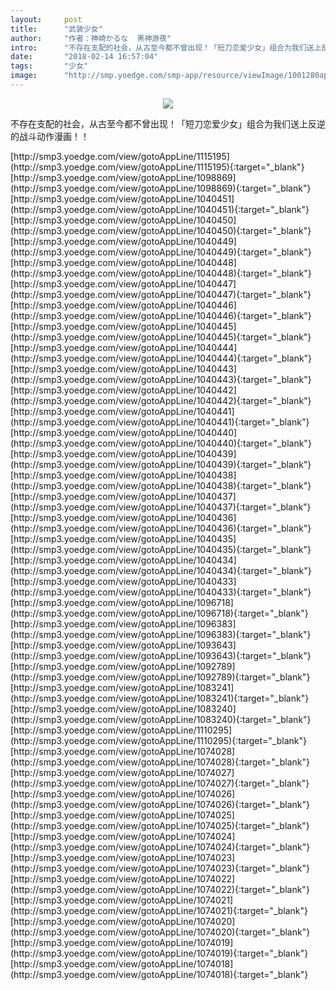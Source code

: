 ```yaml
---
layout:     post
title:      "武装少女"
author:     "作者：神崎かるな  黑神游夜"
intro:      "不存在支配的社会，从古至今都不曾出现！「短刀恋爱少女」组合为我们送上反逆的战斗动作漫画！！"
date:       "2018-02-14 16:57:04"
tags:       "少女"
image:      "http://smp.yoedge.com/smp-app/resource/viewImage/1001280appline.png"
---
```

<div style="text-align: center">
<p><img src="http://smp.yoedge.com/smp-app/resource/viewImage/1001280appline.png"/></p>
</div>
<p class="post-meta">
<span>不存在支配的社会，从古至今都不曾出现！「短刀恋爱少女」组合为我们送上反逆的战斗动作漫画！！</span>
</p>
[http://smp3.yoedge.com/view/gotoAppLine/1115195](http://smp3.yoedge.com/view/gotoAppLine/1115195){:target="_blank"}
[http://smp3.yoedge.com/view/gotoAppLine/1098869](http://smp3.yoedge.com/view/gotoAppLine/1098869){:target="_blank"}
[http://smp3.yoedge.com/view/gotoAppLine/1040451](http://smp3.yoedge.com/view/gotoAppLine/1040451){:target="_blank"}
[http://smp3.yoedge.com/view/gotoAppLine/1040450](http://smp3.yoedge.com/view/gotoAppLine/1040450){:target="_blank"}
[http://smp3.yoedge.com/view/gotoAppLine/1040449](http://smp3.yoedge.com/view/gotoAppLine/1040449){:target="_blank"}
[http://smp3.yoedge.com/view/gotoAppLine/1040448](http://smp3.yoedge.com/view/gotoAppLine/1040448){:target="_blank"}
[http://smp3.yoedge.com/view/gotoAppLine/1040447](http://smp3.yoedge.com/view/gotoAppLine/1040447){:target="_blank"}
[http://smp3.yoedge.com/view/gotoAppLine/1040446](http://smp3.yoedge.com/view/gotoAppLine/1040446){:target="_blank"}
[http://smp3.yoedge.com/view/gotoAppLine/1040445](http://smp3.yoedge.com/view/gotoAppLine/1040445){:target="_blank"}
[http://smp3.yoedge.com/view/gotoAppLine/1040444](http://smp3.yoedge.com/view/gotoAppLine/1040444){:target="_blank"}
[http://smp3.yoedge.com/view/gotoAppLine/1040443](http://smp3.yoedge.com/view/gotoAppLine/1040443){:target="_blank"}
[http://smp3.yoedge.com/view/gotoAppLine/1040442](http://smp3.yoedge.com/view/gotoAppLine/1040442){:target="_blank"}
[http://smp3.yoedge.com/view/gotoAppLine/1040441](http://smp3.yoedge.com/view/gotoAppLine/1040441){:target="_blank"}
[http://smp3.yoedge.com/view/gotoAppLine/1040440](http://smp3.yoedge.com/view/gotoAppLine/1040440){:target="_blank"}
[http://smp3.yoedge.com/view/gotoAppLine/1040439](http://smp3.yoedge.com/view/gotoAppLine/1040439){:target="_blank"}
[http://smp3.yoedge.com/view/gotoAppLine/1040438](http://smp3.yoedge.com/view/gotoAppLine/1040438){:target="_blank"}
[http://smp3.yoedge.com/view/gotoAppLine/1040437](http://smp3.yoedge.com/view/gotoAppLine/1040437){:target="_blank"}
[http://smp3.yoedge.com/view/gotoAppLine/1040436](http://smp3.yoedge.com/view/gotoAppLine/1040436){:target="_blank"}
[http://smp3.yoedge.com/view/gotoAppLine/1040435](http://smp3.yoedge.com/view/gotoAppLine/1040435){:target="_blank"}
[http://smp3.yoedge.com/view/gotoAppLine/1040434](http://smp3.yoedge.com/view/gotoAppLine/1040434){:target="_blank"}
[http://smp3.yoedge.com/view/gotoAppLine/1040433](http://smp3.yoedge.com/view/gotoAppLine/1040433){:target="_blank"}
[http://smp3.yoedge.com/view/gotoAppLine/1096718](http://smp3.yoedge.com/view/gotoAppLine/1096718){:target="_blank"}
[http://smp3.yoedge.com/view/gotoAppLine/1096383](http://smp3.yoedge.com/view/gotoAppLine/1096383){:target="_blank"}
[http://smp3.yoedge.com/view/gotoAppLine/1093643](http://smp3.yoedge.com/view/gotoAppLine/1093643){:target="_blank"}
[http://smp3.yoedge.com/view/gotoAppLine/1092789](http://smp3.yoedge.com/view/gotoAppLine/1092789){:target="_blank"}
[http://smp3.yoedge.com/view/gotoAppLine/1083241](http://smp3.yoedge.com/view/gotoAppLine/1083241){:target="_blank"}
[http://smp3.yoedge.com/view/gotoAppLine/1083240](http://smp3.yoedge.com/view/gotoAppLine/1083240){:target="_blank"}
[http://smp3.yoedge.com/view/gotoAppLine/1110295](http://smp3.yoedge.com/view/gotoAppLine/1110295){:target="_blank"}
[http://smp3.yoedge.com/view/gotoAppLine/1074028](http://smp3.yoedge.com/view/gotoAppLine/1074028){:target="_blank"}
[http://smp3.yoedge.com/view/gotoAppLine/1074027](http://smp3.yoedge.com/view/gotoAppLine/1074027){:target="_blank"}
[http://smp3.yoedge.com/view/gotoAppLine/1074026](http://smp3.yoedge.com/view/gotoAppLine/1074026){:target="_blank"}
[http://smp3.yoedge.com/view/gotoAppLine/1074025](http://smp3.yoedge.com/view/gotoAppLine/1074025){:target="_blank"}
[http://smp3.yoedge.com/view/gotoAppLine/1074024](http://smp3.yoedge.com/view/gotoAppLine/1074024){:target="_blank"}
[http://smp3.yoedge.com/view/gotoAppLine/1074023](http://smp3.yoedge.com/view/gotoAppLine/1074023){:target="_blank"}
[http://smp3.yoedge.com/view/gotoAppLine/1074022](http://smp3.yoedge.com/view/gotoAppLine/1074022){:target="_blank"}
[http://smp3.yoedge.com/view/gotoAppLine/1074021](http://smp3.yoedge.com/view/gotoAppLine/1074021){:target="_blank"}
[http://smp3.yoedge.com/view/gotoAppLine/1074020](http://smp3.yoedge.com/view/gotoAppLine/1074020){:target="_blank"}
[http://smp3.yoedge.com/view/gotoAppLine/1074019](http://smp3.yoedge.com/view/gotoAppLine/1074019){:target="_blank"}
[http://smp3.yoedge.com/view/gotoAppLine/1074018](http://smp3.yoedge.com/view/gotoAppLine/1074018){:target="_blank"}


